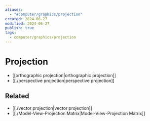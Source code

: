 ```yaml
---
aliases:
  - "#computer/graphics/projection"
created: 2024-06-27
modified: 2024-06-27
publish: true
tags:
  - computer/graphics/projection
---
```


# Projection
- [[orthographic projection|orthographic projection]]
- [[./perspective projection|perspective projection]]

## Related
- [[./vector projection|vector projection]]
- [[./Model-View-Projection Matrix|Model-View-Projection Matrix]]